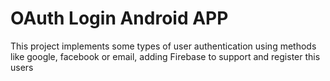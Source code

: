 # OAuth Login Android APP

This project implements some types of user authentication using methods like google, facebook or email, adding Firebase to support and register this users
